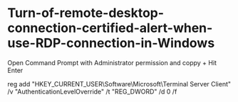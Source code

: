 # Turn-of-remote-desktop-connection-certified-alert-when-use-RDP-connection-in-Windows

Open Command Prompt with Administrator permission and coppy + Hit Enter

reg add "HKEY_CURRENT_USER\Software\Microsoft\Terminal Server Client" /v "AuthenticationLevelOverride" /t "REG_DWORD" /d 0 /f
